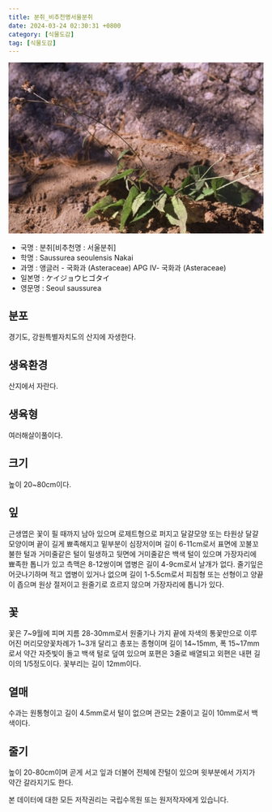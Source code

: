 ```yaml
---
title: 분취_비추천명서울분취
date: 2024-03-24 02:30:31 +0800
category: [식물도감]
tag: [식물도감]
---
```




![분취[비추천명 : 서울분취]](/assets/img/fileUpload/plants/basic/Compositae/Saussurea/2902/1_th2.JPG)
- 국명 : 분취[비추천명 : 서울분취]
- 학명 : Saussurea seoulensis Nakai
- 과명 : 앵글러 - 국화과 (Asteraceae) APG Ⅳ- 국화과 (Asteraceae)
- 일본명 : ケイジョウヒゴタイ
- 영문명 : Seoul saussurea


## 분포
경기도, 강원특별자치도의 산지에 자생한다.
## 생육환경
산지에서 자란다.
## 생육형
여러해살이풀이다.
## 크기
높이 20~80cm이다.
## 잎
근생엽은 꽃이 필 때까지 남아 있으며 로제트형으로 퍼지고 달걀모양 또는 타원상 달걀모양이며 끝이 길게 뾰족해지고 밑부분이 심장저이며 길이 6-11cm로서 표면에 꼬불꼬불한 털과 거미줄같은 털이 밀생하고 뒷면에 거미줄같은 백색 털이 있으며 가장자리에 뾰족한 톱니가 있고 측맥은 8-12쌍이며 엽병은 길이 4-9cm로서 날개가 없다. 줄기잎은 어긋나기하며 적고 엽병이 있거나 없으며 길이 1-5.5cm로서 피침형 또는 선형이고 양끝이 좁으며 원상 절저이고 원줄기로 흐르지 않으며 가장자리에 톱니가 있다.
## 꽃
꽃은 7~9월에 피며 지름 28-30mm로서 원줄기나 가지 끝에 자색의 통꽃만으로 이루어진 머리모양꽃차례가 1~3개 달리고 총포는 종형이며 길이 14~15mm, 폭 15~17mm로서 약간 자줏빛이 돌고 백색 털로 덮여 있으며 포편은 3줄로 배열되고 외편은 내편 길이의 1/5정도이다. 꽃부리는 길이 12mm이다.
## 열매
수과는 원통형이고 길이 4.5mm로서 털이 없으며 관모는 2줄이고 길이 10mm로서 백색이다.
## 줄기
높이 20-80cm이며 곧게 서고 잎과 더불어 전체에 잔털이 있으며 윗부분에서 가지가 약간 갈라지기도 한다.






본 데이터에 대한 모든 저작권리는 국립수목원 또는 원저작자에게 있습니다.
